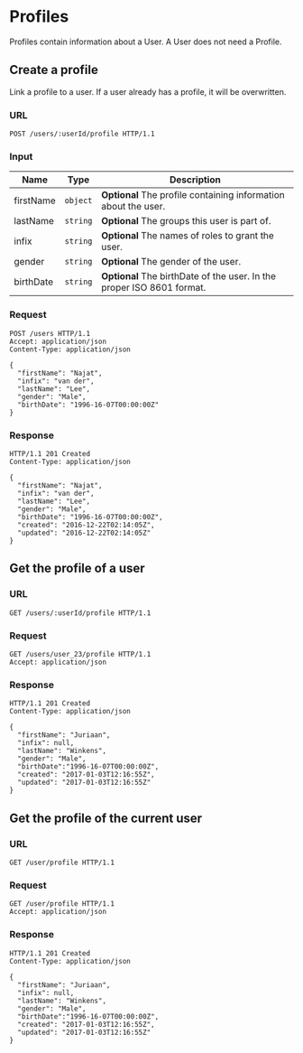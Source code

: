 # Profiles

Profiles contain information about a User. A User does not need a Profile.

## Create a profile

Link a profile to a user. If a user already has a profile, it will be overwritten.

### URL

```http
POST /users/:userId/profile HTTP/1.1
```

### Input

Name         | Type       | Description
-------------|------------|------------
firstName    | `object`   | **Optional** The profile containing information about the user.
lastName     | `string`   | **Optional** The groups this user is part of.
infix        | `string`   | **Optional** The names of roles to grant the user.
gender       | `string`   | **Optional** The gender of the user.
birthDate    | `string`   | **Optional** The birthDate of the user. In the proper ISO 8601 format.

### Request

```http
POST /users HTTP/1.1
Accept: application/json
Content-Type: application/json

{
  "firstName": "Najat",
  "infix": "van der",
  "lastName": "Lee",
  "gender": "Male",
  "birthDate": "1996-16-07T00:00:00Z"
}
```

### Response

```http
HTTP/1.1 201 Created
Content-Type: application/json

{
  "firstName": "Najat",
  "infix": "van der",
  "lastName": "Lee",
  "gender": "Male",
  "birthDate": "1996-16-07T00:00:00Z",
  "created": "2016-12-22T02:14:05Z",
  "updated": "2016-12-22T02:14:05Z"
}
```

## Get the profile of a user

### URL

```http
GET /users/:userId/profile HTTP/1.1
```

### Request

```http
GET /users/user_23/profile HTTP/1.1
Accept: application/json
```

### Response

```http
HTTP/1.1 201 Created
Content-Type: application/json

{
  "firstName": "Juriaan",
  "infix": null,
  "lastName": "Winkens",
  "gender": "Male",
  "birthDate":"1996-16-07T00:00:00Z",
  "created": "2017-01-03T12:16:55Z",
  "updated": "2017-01-03T12:16:55Z"
}
```

## Get the profile of the current user

### URL

```http
GET /user/profile HTTP/1.1
```

### Request

```http
GET /user/profile HTTP/1.1
Accept: application/json
```

### Response

```http
HTTP/1.1 201 Created
Content-Type: application/json

{
  "firstName": "Juriaan",
  "infix": null,
  "lastName": "Winkens",
  "gender": "Male",
  "birthDate":"1996-16-07T00:00:00Z",
  "created": "2017-01-03T12:16:55Z",
  "updated": "2017-01-03T12:16:55Z"
}
```


